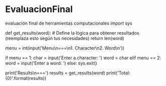 # EvaluacionFinal
evaluación final de herramientas computacionales 
import sys

def get_results(word):
    # Define la lógica para obtener resultados (reemplaza esto según tus necesidades)
    return len(word)

menu = int(input('Menu\n===\n1. Character\n2. Word\n'))

if menu == 1:
    char = input('Enter a character: ')
    word = char
elif menu == 2:
    word = input('Enter a word: ')
else:
    sys.exit()

print('Results\n===')
results = get_results(word)
print('Total: {0}'.format(results))
